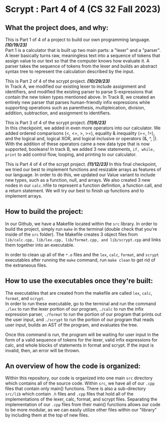 # Scrypt : Part 4 of 4 (CS 32 Fall 2023)

## What the project does, and why: 
This is Part 1 of 4 of a project to build our own programming language. **_(10/19/23)_**  
Part 1 is a calculator that is built up two main parts: a "lexer" and a "parser". 
A lexer basically turns raw, meaningless text into a sequence of tokens that assign value to our text so that the computer knows how evaluate it. 
A parser takes the sequence of tokens from the lexer and builds an abstract syntax tree to represent the calculation described by the input. 

This is Part 2 of 4 of the scrypt project. **_(10/29/23)_**  
In Track A, we modified our existing lexer to include assignment and identifiers, and modified the existing parser to parse S-expressions that contain the new token types mentioned above.
In Track B, we created an entirely new parser that parses human-friendly infix expressions while supporting operations such as parenthesis, multipleication, division, addition, subtraction, and assignment to identifiers. 

This is Part 3 of 4 of the scrypt project. **_(11/6/23)_**  
In this checkpoint, we added in even more operators into our calculator. We added ordered comparisons (<, <=, >, >=), equality & inequality (==, !=), and the logical and, logical XOR, and logical inclusive or operators (&, ^, |). With the addition of these operators came a new data type that is now supported, booleans! In track B, we added 3 new statements, `if, while, print` to add control flow, looping, and printing to our calculator. 

This is Part 4 of 4 of the scrypt project. **_(11/12/23)_**
In this final checkpoint, we tried our best to implement functions and resizable arrays as features of our language. In order to do this, we updated our Value variant to include new types, such as a function, null, and arrays. We also created 3 new nodes in our `calc.h`file to represent a function definition, a function call, and a return statement. We will try our best to finish up functions and to implement arrays. 

## How to build the project:
In our Github, we have a Makefile located within the `src` library. In order to build the project, simply run `make` in the terminal (double check that you're inside of the `src` folder). The Makefile creates 3 object files from `lib/calc.cpp, lib/lex.cpp, lib/format.cpp, and lib/scrypt.cpp` and links them together into an executable.   

In order to clean up all of the `*.o` files and the `lex`, `calc`, `format`, and `scrypt` executables after running the `make` command, run `make clean` to get rid of the extraneous files. 

## How to use the executables once they're built:
The executables that are created from the makefile are called `lex`, `calc`, `format`, and `scrypt`.  
In order to run these executable, go to the terminal and run the command `./lex` to run the lexer portion of our program, `./calc` to run the infix expression parser, `./format` to run the portion of our program that prints out the user input, and `./scrypt` to run the portion of our program that reads user input, builds an AST of the program, and evaluates the tree.  

Once this command is run, the program will be waiting for user input in the form of a valid sequence of tokens for the lexer, valid infix expressions for calc, and whole blocks of statements in format and scrypt. If the input is invalid, then, an error will be thrown. 

## An overview of how the code is organized:
Within this repository, our code is organized into one main `src` directory which contains all of the source code. Within `src`, we have all of our `.cpp` files that contain only main() functions. There is also a sub-directory `src/lib` which contain `.h` files and `.cpp` files that hold all of the implementations of the lexer, calc, format, and scrypt files. Separating the implementation of our `.cpp` files from their main() functions allows our code to be more modular, as we can easily utilize other files within our "library" by including them at the top of new files. 